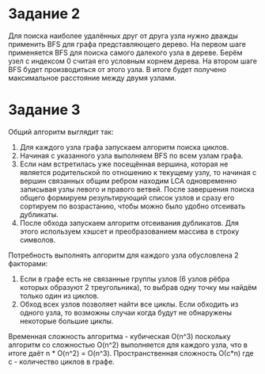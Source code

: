 ﻿# Задание 2

   Для поиска наиболее удалённых друг от друга узла нужно дважды применить BFS для графа представляющего дерево. На первом
   шаге применяется BFS для поиска самого далекого узла в дереве. Берём узел с индексом 0 считая его условным корнем дерева.
   На втором шаге BFS будет производиться от этого узла. В итоге будет получено максимальное расстояние между двумя узлами.
   
# Задание 3

   Общий алгоритм выглядит так:
   
   1. Для каждого узла графа запускаем алгоритм поиска циклов. 
   2. Начиная с указанного узла выполняем BFS по всем узлам графа.
   3. Если нам встретилась уже посещённая вершина, которая не является родительской по отношению к текущему узлу, то начиная
      с вершин связанных общим ребром находим LCA одновременно записывая узлы левого и правого ветвей. После завершения 
      поиска общего формируем результирующий список узлов и сразу его сортируем по возрастанию, чтобы можно было удобно 
      отсеивать дубликаты.
   4. После обхода запускаем алгоритм отсеивания дубликатов. Для этого используем хэшсет и преобразованием массива в строку символов.

   Потребность выполнять алгоритм для каждого узла обусловлена 2 факторами:
   1. Если в графе есть не связанные группы узлов (6 узлов рёбра которых образуют 2 треугольника), то выбрав одну точку 
      мы найдём только один из циклов.
   2. Обход всех узлов позволяет найти все циклы. Если обходить из одного узла, то возможны случаи когда будут не обнаружены 
      некоторые большие циклы.

   Временная сложность алгоритма - кубическая O(n^3) поскольку алгоритм со сложностью O(n^2) выполняется для каждого узла, 
   что в итоге даёт n * O(n^2) = O(n^3).
   Пространственная сложность O(с*n) где с - количество циклов в графе.